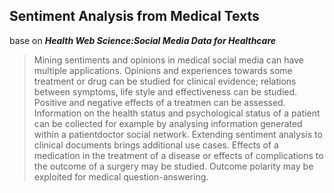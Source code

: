 ## Sentiment Analysis from Medical Texts

base on ***Health Web Science:Social Media Data for Healthcare***
> Mining sentiments and opinions in medical social media can have multiple
> applications. Opinions and experiences towards some treatment or drug can be
> studied for clinical evidence; relations between symptoms, life style and
> effectiveness can be studied. Positive and negative effects of a treatmen
> can be assessed. Information on the health status and psychological status
> of a patient can be collected for example by analysing information
> generated within a patientdoctor social network. Extending sentiment
> analysis to clinical documents brings additional use cases. Effects of a
> medication in the treatment of a disease or effects of complications to the
> outcome of a surgery may be studied. Outcome polarity may be exploited for
> medical question-answering.


